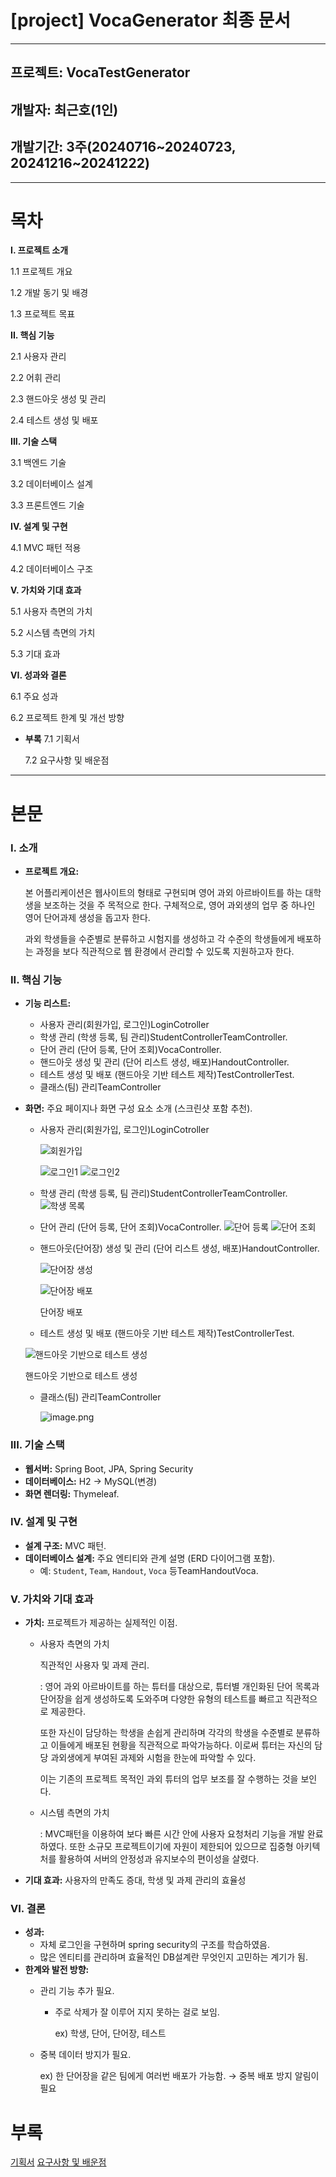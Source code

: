 # [project] VocaGenerator 최종 문서

---

## 프로젝트:  VocaTestGenerator

## 개발자: 최근호(1인)

## 개발기간: 3주(20240716\~20240723, 20241216\~20241222)

---

# 목차

**I. 프로젝트 소개**

1.1 프로젝트 개요

1.2 개발 동기 및 배경

1.3 프로젝트 목표

**II. 핵심 기능**

2.1 사용자 관리

2.2 어휘 관리

2.3 핸드아웃 생성 및 관리

2.4 테스트 생성 및 배포

**III. 기술 스택**

3.1 백엔드 기술

3.2 데이터베이스 설계

3.3 프론트엔드 기술

**IV. 설계 및 구현**

4.1 MVC 패턴 적용

4.2 데이터베이스 구조

**V. 가치와 기대 효과**

5.1 사용자 측면의 가치

5.2 시스템 측면의 가치

5.3 기대 효과

**VI. 성과와 결론**

6.1 주요 성과

6.2 프로젝트 한계 및 개선 방향

- **부록**
7.1 기획서
    
    7.2 요구사항 및 배운점
    

---

# 본문

### **I. 소개**

- **프로젝트 개요:**
    
    본 어플리케이션은 웹사이트의 형태로 구현되며 영어 과외 아르바이트를 하는 대학생을 보조하는 것을 주 목적으로 한다. 구체적으로, 영어 과외생의 업무 중 하나인 영어 단어과제 생성을 돕고자 한다. 
    
     과외 학생들을 수준별로 분류하고 시험지를 생성하고 각 수준의 학생들에게 배포하는 과정을 보다 직관적으로 웹 환경에서 관리할 수 있도록 지원하고자 한다.
    

### **II. 핵심 기능**

- **기능 리스트:**
    - 사용자 관리(회원가입, 로그인)LoginCotroller
    - 학생 관리 (학생 등록, 팀 관리)StudentControllerTeamController.
    - 단어 관리 (단어 등록, 단어 조회)VocaController.
    - 핸드아웃 생성 및 관리 (단어 리스트 생성, 배포)​HandoutController.
    - 테스트 생성 및 배포 (핸드아웃 기반 테스트 제작)TestControllerTest.
    - 클래스(팀) 관리TeamController
- **화면:** 주요 페이지나 화면 구성 요소 소개 (스크린샷 포함 추천).
    - 사용자 관리(회원가입, 로그인)LoginCotroller
        
        ![회원가입](image0.png)

        ![로그인1](image1.png)
        ![로그인2](image2.png)

    - 학생 관리 (학생 등록, 팀 관리)StudentControllerTeamController.
        ![학생 목록](image3.png)

    - 단어 관리 (단어 등록, 단어 조회)VocaController.
        ![단어 등록](image4.png)
        ![단어 조회](image5.png)

    - 핸드아웃(단어장) 생성 및 관리 (단어 리스트 생성, 배포)HandoutController.
        
        
        ![단어장 생성](image6.png)

        ![단어장 배포](image7.png)
        
        단어장 배포
        
    - 테스트 생성 및 배포 (핸드아웃 기반 테스트 제작)TestControllerTest.
    
    ![핸드아웃 기반으로 테스트 생성](image8.png)
    
    핸드아웃 기반으로 테스트 생성
    
    - 클래스(팀) 관리TeamController
        
        ![image.png](image9.png)
        

### **III. 기술 스택**

- **웹서버:** Spring Boot, JPA, Spring Security
- **데이터베이스:** H2 → MySQL(변경)
- **화면 렌더링:** Thymeleaf.

### IV. **설계 및 구현**

- **설계 구조:** MVC 패턴.
- **데이터베이스 설계:** 주요 엔티티와 관계 설명 (ERD 다이어그램 포함).
    - 예: `Student`, `Team`, `Handout`, `Voca` 등​Team​Handout​Voca.

### **V. 가치와 기대 효과**

- **가치:** 프로젝트가 제공하는 실제적인 이점.
    - 사용자 측면의 가치
        
        직관적인 사용자 및 과제 관리.
        
        : 영어 과외 아르바이트를 하는 튜터를 대상으로, 튜터별 개인화된 단어 목록과 단어장을 쉽게 생성하도록 도와주며 다양한 유형의 테스트를 빠르고 직관적으로 제공한다. 
        
        또한 자신이 담당하는 학생을 손쉽게 관리하며 각각의 학생을 수준별로 분류하고 이들에게 배포된 현황을 직관적으로 파악가능하다. 이로써 튜터는 자신의 담당 과외생에게 부여된 과제와 시험을 한눈에 파악할 수 있다. 
        
        이는 기존의 프로젝트 목적인 과외 튜터의 업무 보조를 잘 수행하는 것을 보인다.
        
    - 시스템 측면의 가치
        
        : MVC패턴을 이용하여 보다 빠른 시간 안에 사용자 요청처리 기능을 개발 완료하였다. 또한 소규모 프로젝트이기에 자원이 제한되어 있으므로 집중형 아키텍처를 활용하여 서버의 안정성과 유지보수의 편이성을 살렸다.
        
- **기대 효과:** 사용자의 만족도 증대, 학생 및 과제 관리의 효율성

### **VI. 결론**

- **성과:**
    - 자체 로그인을 구현하며 spring security의 구조를 학습하였음.
    - 많은 엔티티를 관리하며 효율적인 DB설계란 무엇인지 고민하는 계기가 됨.
- **한계와 발전 방향:**
    - 관리 기능 추가 필요.
        - 주로 삭제가 잘 이루어 지지 못하는 걸로 보임.
            
            ex) 학생, 단어, 단어장, 테스트
            
    - 중복 데이터 방지가 필요.
        
        ex) 한 단어장을 같은 팀에게 여러번 배포가 가능함. → 중복 배포 방지 알림이 필요
        

# 부록

[기획서](보고서/기획서.md)
[요구사항 및 배운점](보고서/요구사항및배운점.md)
